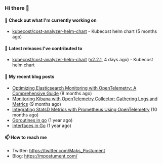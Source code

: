 ### Hi there 👋

#### 👷 Check out what I'm currently working on

- [kubecost/cost-analyzer-helm-chart](https://github.com/kubecost/cost-analyzer-helm-chart) - Kubecost helm chart (5 months ago)

#### 🔭 Latest releases I've contributed to

- [kubecost/cost-analyzer-helm-chart](https://github.com/kubecost/cost-analyzer-helm-chart) ([v2.2.1](https://github.com/kubecost/cost-analyzer-helm-chart/releases/tag/v2.2.1), 4 days ago) - Kubecost helm chart

#### 📜 My recent blog posts

- [Optimizing Elasticsearch Monitoring with OpenTelemetry: A Comprehensive Guide](https://mpostument.com/posts/programming/observability/otel-elasticsearch/) (8 months ago)
- [Monitoring Kibana with OpenTelemetry Collector: Gathering Logs and Metrics](https://mpostument.com/posts/programming/observability/otel-kibana/) (9 months ago)
- [Integrating StatsD Metrics with Prometheus Using OpenTelemetry](https://mpostument.com/posts/programming/observability/otel-statsd/) (10 months ago)
- [Goroutines in go](https://mpostument.com/posts/programming/golang/basics/go-routines/) (1 year ago)
- [Interfaces in Go](https://mpostument.com/posts/programming/golang/basics/go-interfaces/) (1 year ago)

#### 📫 How to reach me

- Twitter: https://twitter.com/Maks_Postument
- Blog: https://mpostument.com/
